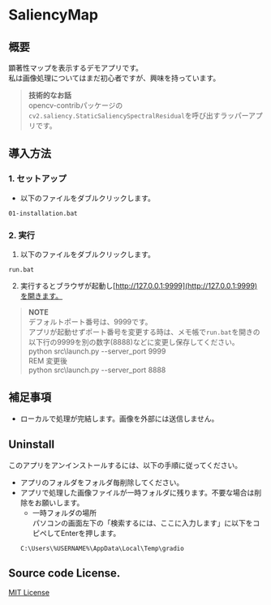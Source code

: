 # SaliencyMap
## 概要  
顕著性マップを表示するデモアプリです。  
私は画像処理についてはまだ初心者ですが、興味を持っています。  
> **技術的なお話**  
> opencv-contribパッケージの`cv2.saliency.StaticSaliencySpectralResidual`を呼び出すラッパーアプリです。  

## 導入方法  
### 1. セットアップ  
- 以下のファイルをダブルクリックします。  
~~~
01-installation.bat
~~~
### 2. 実行  
1. 以下のファイルをダブルクリックします。  
~~~
run.bat
~~~
2. 実行するとブラウザが起動し[http://127.0.0.1:9999](http://127.0.0.1:9999)を開きます。
> **NOTE**  
> デフォルトポート番号は、9999です。  
> アプリが起動せずポート番号を変更する時は、メモ帳で`run.bat`を開きの以下行の9999を別の数字(8888)などに変更し保存してください。  
> python src\launch.py --server_port 9999  
> REM 変更後  
> python src\launch.py --server_port 8888

## 補足事項  
- ローカルで処理が完結します。画像を外部には送信しません。  

## Uninstall  
このアプリをアンインストールするには、以下の手順に従ってください。  
- アプリのフォルダをフォルダ毎削除してください。  
- アプリで処理した画像ファイルが一時フォルダに残ります。不要な場合は削除をお願いします。  
	- 一時フォルダの場所  
	パソコンの画面左下の「検索するには、ここに入力します」に以下をコピペしてEnterを押します。  
	~~~
	C:\Users\%USERNAME%\AppData\Local\Temp\gradio
	~~~
	
## Source code License.  
[MIT License](LICENSE)  